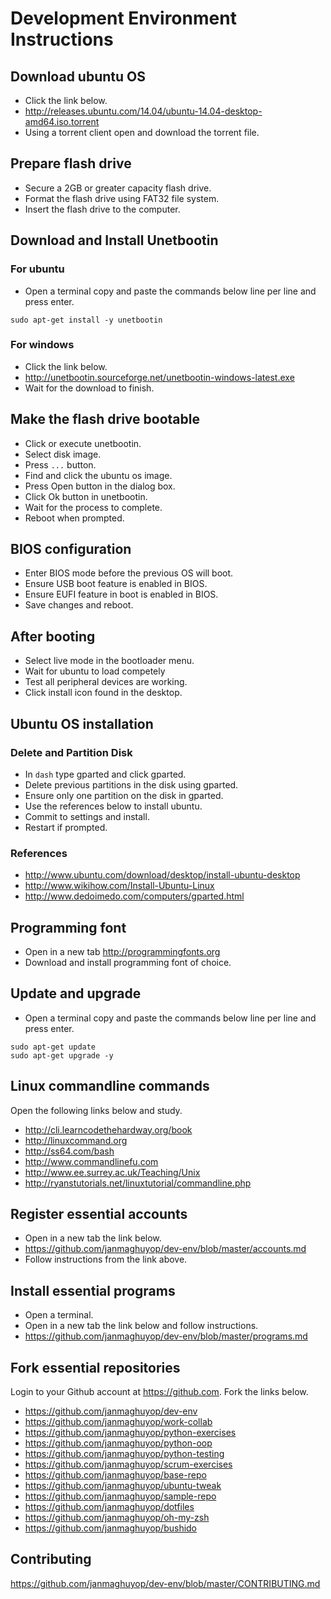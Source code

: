# Development Environment Instructions



## Download ubuntu OS
- Click the link below.
- http://releases.ubuntu.com/14.04/ubuntu-14.04-desktop-amd64.iso.torrent
- Using a torrent client open and download the torrent file.



## Prepare flash drive
- Secure a 2GB or greater capacity flash drive.
- Format the flash drive using FAT32 file system.
- Insert the flash drive to the computer.



## Download and Install Unetbootin
### For ubuntu
- Open a terminal copy and paste the commands below line per line and press enter.
```
sudo apt-get install -y unetbootin
```
### For windows
- Click the link below.
- http://unetbootin.sourceforge.net/unetbootin-windows-latest.exe
- Wait for the download to finish.



## Make the flash drive bootable
- Click or execute unetbootin.
- Select disk image.
- Press `...` button.
- Find and click the ubuntu os image.
- Press Open button in the dialog box.
- Click Ok button in unetbootin.
- Wait for the process to complete.
- Reboot when prompted.



## BIOS configuration
- Enter BIOS mode before the previous OS will boot.
- Ensure USB boot feature is enabled in BIOS.
- Ensure EUFI feature in boot is enabled in BIOS.
- Save changes and reboot.



## After booting
- Select live mode in the bootloader menu.
- Wait for ubuntu to load competely
- Test all peripheral devices are working.
- Click install icon found in the desktop.



## Ubuntu OS installation
### Delete and Partition Disk
- In `dash` type gparted and click gparted.
- Delete previous partitions in the disk using gparted.
- Ensure only one partition on the disk in gparted.
- Use the references below to install ubuntu.
- Commit to settings and install.
- Restart if prompted.

### References
- http://www.ubuntu.com/download/desktop/install-ubuntu-desktop
- http://www.wikihow.com/Install-Ubuntu-Linux
- http://www.dedoimedo.com/computers/gparted.html



## Programming font
- Open in a new tab http://programmingfonts.org
- Download and install programming font of choice.



## Update and upgrade
- Open a terminal copy and paste the commands below line per line and press enter.
```
sudo apt-get update
sudo apt-get upgrade -y
```


## Linux commandline commands
Open the following links below and study.
- http://cli.learncodethehardway.org/book
- http://linuxcommand.org
- http://ss64.com/bash
- http://www.commandlinefu.com
- http://www.ee.surrey.ac.uk/Teaching/Unix
- http://ryanstutorials.net/linuxtutorial/commandline.php



## Register essential accounts
- Open in a new tab the link below.
- https://github.com/janmaghuyop/dev-env/blob/master/accounts.md
- Follow instructions from the link above.



## Install essential programs
- Open a terminal.
- Open in a new tab the link below and follow instructions.
- https://github.com/janmaghuyop/dev-env/blob/master/programs.md




## Fork essential repositories
Login to your Github account at https://github.com. Fork the links below.
- https://github.com/janmaghuyop/dev-env
- https://github.com/janmaghuyop/work-collab
- https://github.com/janmaghuyop/python-exercises
- https://github.com/janmaghuyop/python-oop
- https://github.com/janmaghuyop/python-testing
- https://github.com/janmaghuyop/scrum-exercises
- https://github.com/janmaghuyop/base-repo
- https://github.com/janmaghuyop/ubuntu-tweak
- https://github.com/janmaghuyop/sample-repo
- https://github.com/janmaghuyop/dotfiles
- https://github.com/janmaghuyop/oh-my-zsh
- https://github.com/janmaghuyop/bushido



## Contributing
https://github.com/janmaghuyop/dev-env/blob/master/CONTRIBUTING.md
